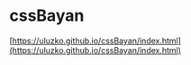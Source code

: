 # cssBayan
[https://uluzko.github.io/cssBayan/index.html](https://uluzko.github.io/cssBayan/index.html)
